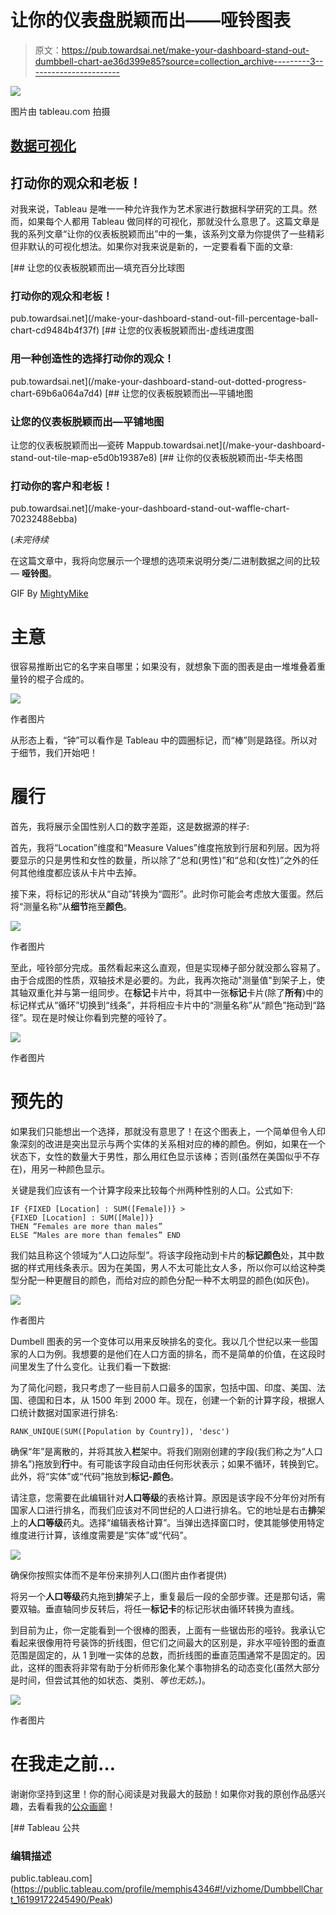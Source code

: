 # 让你的仪表盘脱颖而出——哑铃图表

> 原文：<https://pub.towardsai.net/make-your-dashboard-stand-out-dumbbell-chart-ae36d399e85?source=collection_archive---------3----------------------->

![](img/03fb380cd44de442105644312745a4ae.png)

图片由 tableau.com 拍摄

## [数据可视化](https://towardsai.net/p/category/data-visualization)

## 打动你的观众和老板！

对我来说，Tableau 是唯一一种允许我作为艺术家进行数据科学研究的工具。然而，如果每个人都用 Tableau 做同样的可视化，那就没什么意思了。这篇文章是我的系列文章“让你的仪表板脱颖而出”中的一集，该系列文章为你提供了一些精彩但非默认的可视化想法。如果你对我来说是新的，一定要看看下面的文章:

[](/make-your-dashboard-stand-out-fill-percentage-ball-chart-cd9484b4f37f) [## 让您的仪表板脱颖而出—填充百分比球图

### 打动你的观众和老板！

pub.towardsai.net](/make-your-dashboard-stand-out-fill-percentage-ball-chart-cd9484b4f37f) [](/make-your-dashboard-stand-out-dotted-progress-chart-69b6a064a7d4) [## 让您的仪表板脱颖而出-虚线进度图

### 用一种创造性的选择打动你的观众！

pub.towardsai.net](/make-your-dashboard-stand-out-dotted-progress-chart-69b6a064a7d4) [](/make-your-dashboard-stand-out-tile-map-e5d0b19387e8) [## 让您的仪表板脱颖而出—平铺地图

### 让您的仪表板脱颖而出—平铺地图

让您的仪表板脱颖而出—瓷砖 Mappub.towardsai.net](/make-your-dashboard-stand-out-tile-map-e5d0b19387e8) [](/make-your-dashboard-stand-out-waffle-chart-70232488ebba) [## 让你的仪表板脱颖而出-华夫格图

### 打动你的客户和老板！

pub.towardsai.net](/make-your-dashboard-stand-out-waffle-chart-70232488ebba) 

(*未完待续*

在这篇文章中，我将向您展示一个理想的选项来说明分类/二进制数据之间的比较— **哑铃图**。

GIF By [MightyMike](https://giphy.com/TeamTO/)

# 主意

很容易推断出它的名字来自哪里；如果没有，就想象下面的图表是由一堆堆叠着重量铃的棍子合成的。

![](img/688ce007073b6733c8429651ca298fa4.png)

作者图片

从形态上看，“钟”可以看作是 Tableau 中的圆圈标记，而“棒”则是路径。所以对于细节，我们开始吧！

# 履行

首先，我将展示全国性别人口的数字差距，这是数据源的样子:

首先，我将“Location”维度和“Measure Values”维度拖放到行层和列层。因为将要显示的只是男性和女性的数量，所以除了“总和(男性)”和“总和(女性)”之外的任何其他维度都应该从卡片中去掉。

接下来，将标记的形状从“自动”转换为“圆形”。此时你可能会考虑放大蛋蛋。然后将“测量名称”从**细节**拖至**颜色**。

![](img/ce9d2c70b70a85831c0af59acf72376d.png)

作者图片

至此，哑铃部分完成。虽然看起来这么直观，但是实现棒子部分就没那么容易了。由于合成图的性质，双轴技术是必要的。为此，我再次拖动"测量值"到架子上，使其轴双重化并与第一组同步。在**标记**卡片中，将其中一张**标记**卡片(除了**所有**)中的标记样式从“循环”切换到“线条”，并将相应卡片中的“测量名称”从“颜色”拖动到“路径”。现在是时候让你看到完整的哑铃了。

![](img/ecd4ec4ed4d81fd69ed388f815901b53.png)

作者图片

# 预先的

如果我们只能想出一个选择，那就没有意思了！在这个图表上，一个简单但令人印象深刻的改进是突出显示与两个实体的关系相对应的棒的颜色。例如，如果在一个状态下，女性的数量大于男性，那么用红色显示该棒；否则(虽然在美国似乎不存在)，用另一种颜色显示。

关键是我们应该有一个计算字段来比较每个州两种性别的人口。公式如下:

```
IF {FIXED [Location] : SUM([Female])} > 
{FIXED [Location] : SUM([Male])} 
THEN “Females are more than males”
ELSE “Males are more than females” END
```

我们姑且称这个领域为“人口边际型”。将该字段拖动到卡片的**标记颜色**处，其中数据的样式用线条表示。因为在美国，男人不太可能比女人多，所以你可以给这种类型分配一种更醒目的颜色，而给对应的颜色分配一种不太明显的颜色(如灰色)。

![](img/b19cfb803c6649ca283f2f87b12cb856.png)

作者图片

Dumbell 图表的另一个变体可以用来反映排名的变化。我以几个世纪以来一些国家的人口为例。我想要的是他们在人口方面的排名，而不是简单的价值，在这段时间里发生了什么变化。让我们看一下数据:

为了简化问题，我只考虑了一些目前人口最多的国家，包括中国、印度、美国、法国、德国和日本，从 1500 年到 2000 年。现在，创建一个新的计算字段，根据人口统计数据对国家进行排名:

```
RANK_UNIQUE(SUM([Population by Country]), 'desc')
```

确保“年”是离散的，并将其放入**栏**架中。将我们刚刚创建的字段(我们称之为“人口排名”)拖放到**行**中。有可能该字段自动由任何形状表示；如果不循环，转换到它。此外，将“实体”或“代码”拖放到**标记-颜色**。

请注意，您需要在此编辑针对**人口等级**的表格计算。原因是该字段不分年份对所有国家人口进行排名，而我们应该对不同世纪的人口进行排名。它的地址是右击**排**架上的**人口等级**药丸。选择“编辑表格计算”。当弹出选择窗口时，使其能够使用特定维度进行计算，该维度需要是“实体”或“代码”。

![](img/f5e318aaaa80ace1f801a20f900ea247.png)

确保你按照实体而不是年份来排列人口(图片由作者提供)

将另一个**人口等级**药丸拖到**排**架子上，重复最后一段的全部步骤。还是那句话，需要双轴。垂直轴同步反转后，将任一**标记卡**的标记形状由循环转换为直线。

到目前为止，你一定能看到一个很棒的图表，上面有一些锯齿形的哑铃。我承认它看起来很像用符号装饰的折线图，但它们之间最大的区别是，非水平哑铃图的垂直范围是固定的，从 1 到唯一实体的总数，而折线图的垂直范围通常不是固定的。因此，这样的图表将非常有助于分析师形象化某个事物排名的动态变化(虽然大部分是时间，但尝试其他的如状态、类别、*等也无妨。*)。

![](img/72f14d2c45a805057fb7198805735ab2.png)

作者图片

# 在我走之前…

谢谢你坚持到这里！你的耐心阅读是对我最大的鼓励！如果你对我的原创作品感兴趣，去看看我的[公众画廊](https://public.tableau.com/profile/memphis4346#!/vizhome/DumbbellChart_16199172245490/Peak?publish=yes)！

 [## Tableau 公共

### 编辑描述

public.tableau.com](https://public.tableau.com/profile/memphis4346#!/vizhome/DumbbellChart_16199172245490/Peak)